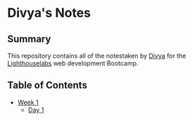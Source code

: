 # Divya's Notes
## Summary 

This repository contains all of the notestaken by [Divya](https://github.com/DivyaJagadish) for the [Lighthouselabs](https://www.lighthouselabs.ca/) web development Bootcamp.

## Table of Contents 
* [Week 1](/Week-1)
  * [Day 1](/Week-1/Day-1)
